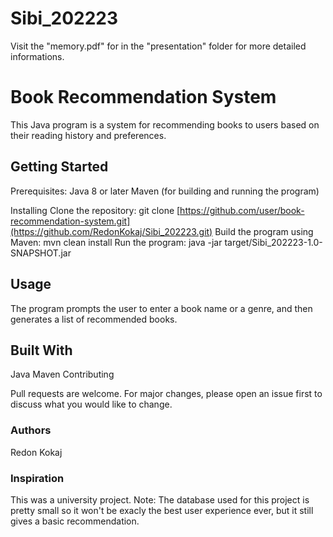 # Sibi_202223

Visit the "memory.pdf" for in the "presentation" folder for more detailed informations.

<h1>Book Recommendation System</h1>

This Java program is a system for recommending books to users based on their reading history and preferences.

<h2>Getting Started</h2>

Prerequisites:
Java 8 or later
Maven (for building and running the program)

Installing
Clone the repository: git clone [https://github.com/user/book-recommendation-system.git](https://github.com/RedonKokaj/Sibi_202223.git)
Build the program using Maven: mvn clean install
Run the program: java -jar target/Sibi_202223-1.0-SNAPSHOT.jar

<h2>Usage</h2>

The program prompts the user to enter a book name or a genre, and then generates a list of recommended books.

<h2>Built With</h2>

Java
Maven
Contributing

Pull requests are welcome. For major changes, please open an issue first to discuss what you would like to change.

<h3>Authors</h3>

Redon Kokaj

<h3>Inspiration</h3>

This was a university project.
Note: The database used for this project is pretty small so it won't be exacly the best user experience ever, but it still gives a basic recommendation.
